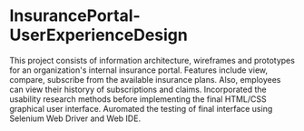 # InsurancePortal-UserExperienceDesign
This project consists of information architecture, wireframes and prototypes for an organization's internal insurance portal. Features include view, compare, subscribe from the available insurance plans. Also, employees can view their historyy of subscriptions and claims. Incorporated the usability research methods before implementing the final HTML/CSS graphical user interface. Auromated the testing of final interface using Selenium Web Driver and Web IDE.
